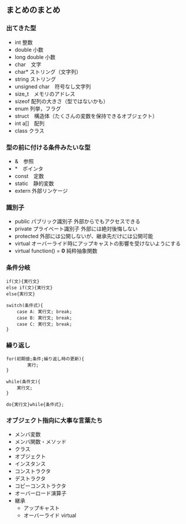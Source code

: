 ## まとめのまとめ
### 出てきた型
- int 整数
- double 小数
- long double 小数
- char　文字
- char* ストリング（文字列）
- string ストリング
- unsigned char　符号なし文字列
- size_t　メモリのアドレス
- sizeof 配列の大きさ（型ではないかも）
- enum 列挙，フラグ
- struct　構造体（たくさんの変数を保持できるオブジェクト）
- int a[]　配列
- class クラス

### 型の前に付ける条件みたいな型
- &　参照
- *　ポインタ
- const　定数
- static　静的変数
- extern 外部リンケージ

### 識別子
- public	パブリック識別子 外部からでもアクセスできる
- private プライベート識別子 外部には絶対後悔しない
- protected 外部には公開しないが、継承先だけには公開可能
- virtual オーバーライド時にアップキャストの影響を受けないようにする
- virtual function() = **0** 純粋抽象関数
### 条件分岐
```
if(文){実行文}
else if(文){実行文}
else{実行文}
```
```
switch(条件式){
	case A: 実行文; break;
	case B: 実行文; break;
	case C: 実行文; break;
}
```
### 繰り返し
```
for(初期値;条件;繰り返し時の更新){
		実行;
}
```
```
while(条件文){
	実行文;
}
```
```
do{実行文}while{条件式};
```

### オブジェクト指向に大事な言葉たち
- メンバ変数
- メンバ関数・メソッド
- クラス
- オブジェクト
- インスタンス
- コンストラクタ
- デストラクタ
- コピーコンストラクタ
- オーバーロード演算子
- 継承
	- アップキャスト
	- オーバーライド virtual